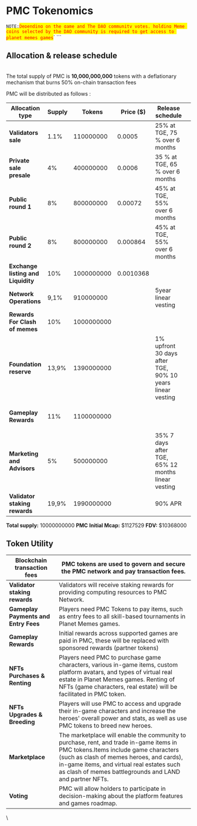 # PMC Tokenomics

`NOTE:`<mark style="color:red;">`Depending on the game and The DAO community votes, holding Meme coins selected by the DAO community is required to get access to planet memes games`</mark>` ```&#x20;

## Allocation & release schedule

\
The total supply of PMC is **10,000,000,000** tokens with a deflationary mechanism that burns 50% on-chain transaction fees&#x20;

PMC will be distributed as follows :&#x20;



<table data-view="cards"><thead><tr><th>Allocation type </th><th>Supply</th><th>Tokens</th><th>Price ($)</th><th>Release schedule</th><th data-hidden data-card-cover data-type="files"></th></tr></thead><tbody><tr><td><strong>Validators sale</strong></td><td>1.1%</td><td><p>110000000</p><p> </p></td><td>0.0005</td><td>25% at TGE, 75 % over 6 months</td><td></td></tr><tr><td><strong>Private sale presale</strong></td><td>4%</td><td><p>400000000</p><p> </p></td><td>0.0006</td><td>35 % at TGE, 65 % over 6 months</td><td></td></tr><tr><td><strong>Public round 1</strong> </td><td>8%</td><td><p>800000000</p><p> </p></td><td>0.00072</td><td>45% at TGE, 55% over 6 months</td><td></td></tr><tr><td><strong>Public round 2</strong> </td><td>8%</td><td><p>800000000</p><p> </p></td><td>0.000864</td><td>45% at TGE, 55% over 6 months</td><td></td></tr><tr><td><strong>Exchange listing and Liquidity</strong></td><td>10%</td><td><p>1000000000</p><p> </p></td><td>0.0010368</td><td> </td><td></td></tr><tr><td><strong>Network Operations</strong></td><td>9,1%</td><td><p>910000000</p><p> </p></td><td> </td><td>5year linear vesting</td><td></td></tr><tr><td><strong>Rewards For Clash of memes</strong></td><td>10%</td><td><p>1000000000</p><p> </p></td><td> </td><td> </td><td></td></tr><tr><td><strong>Foundation reserve</strong></td><td>13,9%</td><td><p>1390000000</p><p> </p></td><td> </td><td>1% upfront 30 days after TGE, 90% 10 years linear vesting</td><td></td></tr><tr><td><p><strong>Gameplay Rewards</strong></p><p> </p></td><td>11%</td><td><p>1100000000</p><p> </p></td><td> </td><td> </td><td></td></tr><tr><td><strong>Marketing and Advisors</strong></td><td>5%</td><td><p>500000000</p><p> </p></td><td> </td><td>35% 7 days after TGE, 65% 12 months linear vesting</td><td></td></tr><tr><td><strong>Validator staking rewards</strong></td><td>19,9%</td><td><p>1990000000</p><p> </p></td><td> </td><td>90% APR</td><td></td></tr></tbody></table>

**Total supply:** 10000000000 **PMC**                **Initial Mcap:** $1127529         **FDV:** $10368000

&#x20;

## Token Utility

| **Blockchain transaction fees**      | PMC tokens are used to govern and secure the PMC network and pay transaction fees.                                                                                                                                                                                                    |
| ------------------------------------ | ------------------------------------------------------------------------------------------------------------------------------------------------------------------------------------------------------------------------------------------------------------------------------------- |
| **Validator staking rewards**        | Validators will receive staking rewards for providing computing resources to PMC Network.                                                                                                                                                                                             |
| **Gameplay Payments and Entry Fees** | Players need PMC Tokens to pay items, such as entry fees to all skill-based tournaments in Planet Memes games.                                                                                                                                                                        |
| **Gameplay Rewards**                 | Initial rewards across supported games are paid in PMC, these will be replaced with sponsored rewards (partner tokens)                                                                                                                                                                |
| **NFTs Purchases & Renting**         | Players need PMC to purchase game characters, various in-game items, custom platform avatars, and types of virtual real estate in Planet Memes games. Renting of NFTs (game characters, real estate) will be facilitated in PMC token.                                                |
| **NFTs Upgrades & Breeding**         | Players will use PMC to access and upgrade their in-game characters and increase the heroes' overall power and stats, as well as use PMC tokens to breed new heroes.                                                                                                                  |
| **Marketplace**                      | The marketplace will enable the community to purchase, rent, and trade in-game items in PMC tokens.​Items include game characters (such as clash of memes heroes, and cards), in-game items, and virtual real estates such as clash of memes battlegrounds and LAND and partner NFTs. |
| **Voting**                           | PMC will allow holders to participate in decision-making about the platform features and games roadmap.                                                                                                                                                                               |

\




